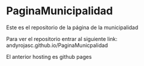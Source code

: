 # PaginaMunicipalidad
Este es el repositorio de la página de la municipalidad

Para ver el repositorio entrar al siguiente link:
andyrojasc.github.io/PaginaMunicpalidad

El anterior hosting es github pages
